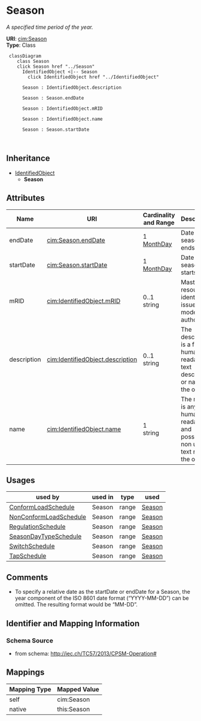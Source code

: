 # Season


_A specified time period of the year._





**URI**: [cim:Season](http://iec.ch/TC57/2013/CIM-schema-cim16#Season)<br />
**Type**: Class




```mermaid
 classDiagram
    class Season
    click Season href "../Season"
      IdentifiedObject <|-- Season
        click IdentifiedObject href "../IdentifiedObject"
      
      Season : IdentifiedObject.description
        
      Season : Season.endDate
        
      Season : IdentifiedObject.mRID
        
      Season : IdentifiedObject.name
        
      Season : Season.startDate
        
      
```





## Inheritance
* [IdentifiedObject](IdentifiedObject.md)
    * **Season**



## Attributes


| Name | URI | Cardinality and Range | Description | Inheritance |
| ---  | --- | --- | --- | --- |
| endDate | [cim:Season.endDate](http://iec.ch/TC57/2013/CIM-schema-cim16#Season.endDate) | 1 <br />  [MonthDay](MonthDay.md)  | Date season ends | direct |
| startDate | [cim:Season.startDate](http://iec.ch/TC57/2013/CIM-schema-cim16#Season.startDate) | 1 <br />  [MonthDay](MonthDay.md)  | Date season starts | direct |
| mRID | [cim:IdentifiedObject.mRID](http://iec.ch/TC57/2013/CIM-schema-cim16#IdentifiedObject.mRID) | 0..1 <br />  string  | Master resource identifier issued by a model authority | [IdentifiedObject](IdentifiedObject.md) |
| description | [cim:IdentifiedObject.description](http://iec.ch/TC57/2013/CIM-schema-cim16#IdentifiedObject.description) | 0..1 <br />  string  | The description is a free human readable text describing or naming the object | [IdentifiedObject](IdentifiedObject.md) |
| name | [cim:IdentifiedObject.name](http://iec.ch/TC57/2013/CIM-schema-cim16#IdentifiedObject.name) | 1 <br />  string  | The name is any free human readable and possibly non unique text naming the o... | [IdentifiedObject](IdentifiedObject.md) |





## Usages

| used by | used in | type | used |
| ---  | --- | --- | --- |
| [ConformLoadSchedule](ConformLoadSchedule.md) | Season | range | [Season](Season.md) |
| [NonConformLoadSchedule](NonConformLoadSchedule.md) | Season | range | [Season](Season.md) |
| [RegulationSchedule](RegulationSchedule.md) | Season | range | [Season](Season.md) |
| [SeasonDayTypeSchedule](SeasonDayTypeSchedule.md) | Season | range | [Season](Season.md) |
| [SwitchSchedule](SwitchSchedule.md) | Season | range | [Season](Season.md) |
| [TapSchedule](TapSchedule.md) | Season | range | [Season](Season.md) |






## Comments

* To specify a relative date as the startDate or endDate for a Season, the year component of the ISO 8601 date format (“YYYY-MM-DD”) can be omitted. The resulting format would be “MM-DD”.

## Identifier and Mapping Information







### Schema Source


* from schema: http://iec.ch/TC57/2013/CPSM-Operation#





## Mappings

| Mapping Type | Mapped Value |
| ---  | ---  |
| self | cim:Season |
| native | this:Season |




